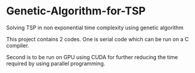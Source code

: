 # Genetic-Algorithm-for-TSP
Solving TSP in non exponential time complexity using genetic algorithm

This project contains 2 codes. One is serial code which can be run on a C compiler.

Second is to be run on GPU using CUDA for further reducing the time required by using parallel programming.
